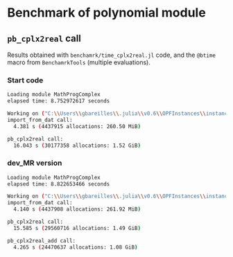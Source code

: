 # Benchmark of polynomial module

## `pb_cplx2real` call

Results obtained with `benchamrk/time_cplx2real.jl` code, and the `@btime` macro from `BenchamrkTools` (multiple evaluations).

### Start code

```bash
Loading module MathProgComplex
elapsed time: 8.752972617 seconds

Working on ("C:\\Users\\gbareilles\\.julia\\v0.6\\OPFInstances\\instances\\data_Matpower\\matpower_QCQP", "case300.dat")
import_from_dat call:
  4.381 s (4437915 allocations: 260.50 MiB)

pb_cplx2real call:
  16.043 s (30177358 allocations: 1.52 GiB)
```

### dev_MR version

```bash
Loading module MathProgComplex
elapsed time: 8.822653466 seconds

Working on ("C:\\Users\\gbareilles\\.julia\\v0.6\\OPFInstances\\instances\\data_Matpower\\matpower_QCQP", "case300.dat")
import_from_dat call:
  4.140 s (4437908 allocations: 261.92 MiB)

pb_cplx2real call:
  15.585 s (29560716 allocations: 1.49 GiB)

pb_cplx2real_add call:
  4.265 s (24470637 allocations: 1.08 GiB)
```